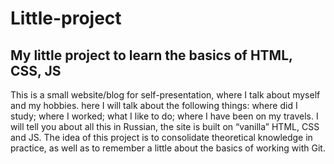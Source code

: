 # Little-project
## My little project to learn the basics of HTML, CSS, JS
This is a small website/blog for self-presentation, where I talk about myself and my hobbies.
here I will talk about the following things:
where did I study;
where I worked;
what I like to do;
where I have been on my travels.
I will tell you about all this in Russian, the site is built on “vanilla” HTML, CSS and JS.
The idea of this project is to consolidate theoretical knowledge in practice, as well as to remember a little about the basics of working with Git.
